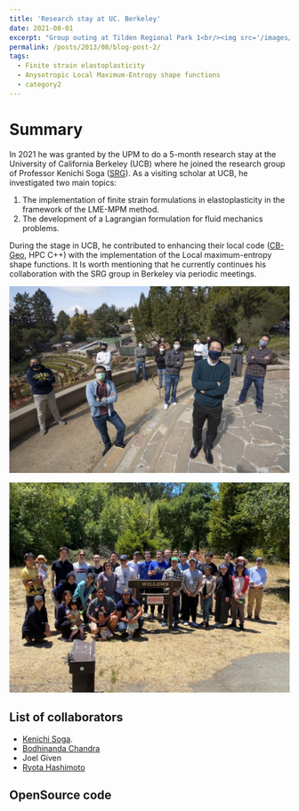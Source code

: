 ```yaml
---
title: 'Research stay at UC. Berkeley'
date: 2021-08-01
excerpt: "Group outing at Tilden Regional Park 1<br/><img src='/images/UC_Berkeley_stay-II.jpg'>"
permalink: /posts/2013/08/blog-post-2/
tags:
  - Finite strain elastoplasticity
  - Anysotropic Local Maximum-Entropy shape functions
  - category2
---
```


Summary
======

In 2021 he was granted by the UPM to do a 5-month research stay at the University of
California Berkeley (UCB) where he joined the research group of Professor Kenichi Soga ([SRG](https://geomechanics.berkeley.edu/)).
As a visiting scholar at UCB, he investigated two main topics:

1. The implementation of finite strain formulations in elastoplasticity in the framework of the LME-MPM method.
2. The development of a Lagrangian formulation for fluid mechanics problems.

During the stage in UCB, he contributed to enhancing their local code ([CB-Geo](https://github.com/geomechanics/mpm), HPC C++) with the
implementation of the Local maximum-entropy shape functions. It Is worth mentioning that
he currently continues his collaboration with the SRG group in Berkeley via periodic meetings.

![SRG Group Portrait 2021](https://github.com/migmolper/migmolper.github.io/blob/main/images/UC_Berkeley_stay-I.jpg)

![Group outings at Tilden Regional Park](https://github.com/migmolper/migmolper.github.io/blob/main/images/UC_Berkeley_stay-II.jpg)


List of collaborators
------
* [Kenichi Soga](https://ce.berkeley.edu/people/faculty/soga). 
* [Bodhinanda Chandra](https://bodhinandach.github.io/)
* Joel Given 
* [Ryota Hashimoto](https://researchmap.jp/RHashimoto?lang=en)

OpenSource code
------  
